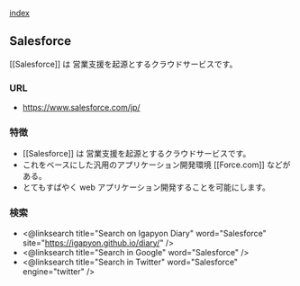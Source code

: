 [index](https://igapyon.github.io/diary/keyword/index.html)

## Salesforce

[[Salesforce]] は 営業支援を起源とするクラウドサービスです。

### URL

* https://www.salesforce.com/jp/

### 特徴

* [[Salesforce]] は 営業支援を起源とするクラウドサービスです。
* これをベースにした汎用のアプリケーション開発環境 [[Force.com]] などがある。
* とてもすばやく web アプリケーション開発することを可能にします。

### 検索

* <@linksearch title="Search on Igapyon Diary" word="Salesforce" site="https://igapyon.github.io/diary/" />
* <@linksearch title="Search in Google" word="Salesforce" />
* <@linksearch title="Search in Twitter" word="Salesforce" engine="twitter" />

